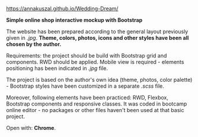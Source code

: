 https://annakuszal.github.io/Wedding-Dream/

**Simple online shop interactive mockup with Bootstrap**

The website has been prepared according to the general layout previously given in *.jpg*. **Theme, colors, photos, icons and other styles have been all chosen by the author.**

Requirements: the project should be build with Bootstrap grid and components. RWD should be applied. Mobile view is required - elements positioning has been indicated in *.jpg* file.

The project is based on the author's own idea (theme, photos, color palette) - Bootstrap styles have been customized in a separate *.scss* file.

Moreover, following elements have been practiced: RWD, Flexbox, Bootstrap components and responsive classes.
It was coded in bootcamp online editor - no packages or other files haven't been used at that basic project.

Open with: **Chrome**.
